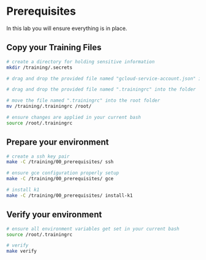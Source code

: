 # Prerequisites

In this lab you will ensure everything is in place.

## Copy your Training Files

```bash
# create a directory for holding sensitive information
mkdir /training/.secrets

# drag and drop the provided file named "gcloud-service-account.json" into the folder `/training/.secrets/`

# drag and drop the provided file named ".trainingrc" into the folder `/training/`

# move the file named ".trainingrc" into the root folder
mv /training/.trainingrc /root/

# ensure changes are applied in your current bash
source /root/.trainingrc
```

## Prepare your environment

```bash
# create a ssh key pair
make -C /training/00_prerequisites/ ssh

# ensure gce configuration properly setup
make -C /training/00_prerequisites/ gce

# install k1
make -C /training/00_prerequisites/ install-k1
```

## Verify your environment

```bash
# ensure all environment variables get set in your current bash
source /root/.trainingrc

# verify
make verify
```
